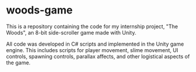 # woods-game
This is a repository containing the code for my internship project, "The Woods", an 8-bit side-scroller game made with Unity.

All code was developed in C# scripts and implemented in the Unity game engine. This includes scripts for player movement, slime movement, UI controls, spawning controls, parallax affects, and other logistical aspects of the game. 

